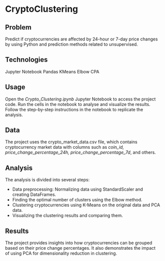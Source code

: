# CryptoClustering

## Problem
Predict if cryptocurrencies are affected by 24-hour or 7-day price changes by using Python and prediction methods related to unsupervised.

## Technologies

Jupyter Notebook
Pandas
KMeans
Elbow
CPA

## Usage
Open the _Crypto_Clustering.ipynb_ Jupyter Notebook to access the project code.
Run the cells in the notebook to analyse and visualize the results.
Follow the step-by-step instructions in the notebook to replicate the analysis.

## Data
The project uses the crypto_market_data.csv file, which contains cryptocurrency market data with columns such as _coin_id, price_change_percentage_24h, price_change_percentage_7d_, and others.

## Analysis
The analysis is divided into several steps:
* Data preprocessing: Normalizing data using StandardScaler and creating DataFrames.
* Finding the optimal number of clusters using the Elbow method.
* Clustering cryptocurrencies using K-Means on the original data and PCA data.
* Visualizing the clustering results and comparing them.
## Results
The project provides insights into how cryptocurrencies can be grouped based on their price change percentages. It also demonstrates the impact of using PCA for dimensionality reduction in clustering.
